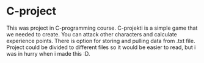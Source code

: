 # C-project
This was project in C-programming course.
C-projekti is a simple game that we needed to create. You can attack other characters and calculate experience points. There is option for storing and pulling data from .txt file. Project could be divided to different files so it would be easier to read, but i was in hurry when i made this :D.

